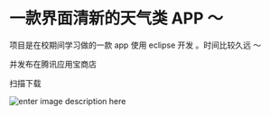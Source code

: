 # 一款界面清新的天气类 APP ～ 
 项目是在校期间学习做的一款 app 使用 eclipse 开发  。时间比较久远 ～
 
 并发布在腾讯应用宝商店 
 
 
 
 
扫描下载

![enter image description here](https://a.app.qq.com/o/image/microQr.png?pkgName=com.feige.sweather)
